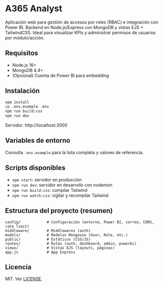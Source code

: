 #
# A365 Analyst

Aplicación web para gestión de accesos por roles (RBAC) e integración con Power BI. Backend en Node.js/Express con MongoDB y vistas EJS + TailwindCSS. Ideal para visualizar KPIs y administrar permisos de usuarios por módulo/acción.

## Requisitos

- Node.js 16+
- MongoDB 4.4+
- (Opcional) Cuenta de Power BI para embedding

## Instalación

```bash
npm install
cp .env.example .env
npm run build:css
npm run dev
```

Servidor: http://localhost:3000

## Variables de entorno

Consulta `.env.example` para la lista completa y valores de referencia.

## Scripts disponibles

- `npm start`: servidor en producción
- `npm run dev`: servidor en desarrollo con nodemon
- `npm run build:css`: compilar Tailwind
- `npm run watch:css`: vigilar y recompilar Tailwind

## Estructura del proyecto (resumen)

```
config/            # Configuración (entorno, Power BI, correo, CORS, rate limit)
middleware/        # Middlewares (auth)
models/            # Modelos Mongoose (User, Role, etc.)
public/            # Estáticos (CSS/JS)
routes/            # Rutas (auth, dashboard, admin, powerbi)
views/             # Vistas EJS (layouts, páginas)
app.js             # App Express
```

## Licencia

MIT. Ver [LICENSE](LICENSE).
